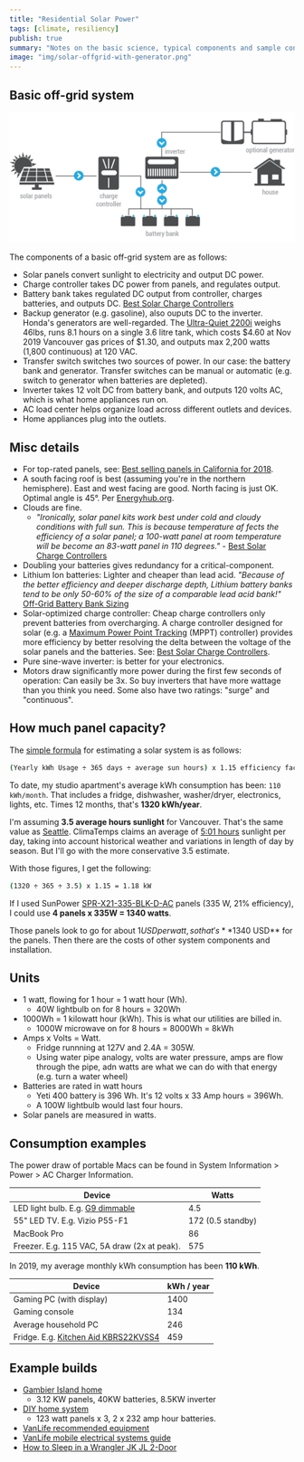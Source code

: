 ```yaml
---
title: "Residential Solar Power"
tags: [climate, resiliency]
publish: true
summary: "Notes on the basic science, typical components and sample configurations of residential solar installations."
image: "img/solar-offgrid-with-generator.png"
---
```


## Basic off-grid system

![An off-grid solar installation](img/solar-offgrid-with-generator.png)

The components of a basic off-grid system are as follows:

* Solar panels convert sunlight to electricity and output DC power.
* Charge controller takes DC power from panels, and regulates output.
* Battery bank takes regulated DC output from controller, charges batteries, and outputs DC. [Best Solar Charge Controllers](https://www.renewableresourcescoalition.org/best-solar-charge-controllers/)
* Backup generator (e.g. gasoline), also ouputs DC to the inverter. Honda's generators are well-regarded. The [Ultra-Quiet 2200i](https://powerequipment.honda.ca/generators/EU2200i) weighs 46lbs, runs 8.1 hours on a single 3.6 litre tank, which costs $4.60 at Nov 2019 Vancouver gas prices of $1.30, and outputs max 2,200 watts (1,800 continuous) at 120 VAC.
* Transfer switch switches two sources of power. In our case: the battery bank and generator. Transfer switches can be manual or automatic (e.g. switch to generator when batteries are depleted).
* Inverter takes 12 volt DC from battery bank, and outputs 120 volts AC, which is what home appliances run on.
* AC load center helps organize load across different outlets and devices.
* Home appliances plug into the outlets.

## Misc details

* For top-rated panels, see: [Best selling panels in California for 2018](https://www.solar-estimate.org/news/what-are-the-best-solar-panels-to-buy-for-your-home-in-2019). 
* A south facing roof is best (assuming you're in the northern hemisphere). East and west facing are good. North facing is just OK. Optimal angle is 45°. Per [Energyhub.org](https://energyhub.org/british-columbia/#system-location).
* Clouds are fine.
  * *"Ironically, solar panel kits work best under cold and cloudy conditions with full sun. This is because temperature af	fects the efficiency of a solar panel; a 100-watt panel at room temperature will be become an 83-watt panel in 110 degrees."* - [Best Solar Charge Controllers](https://www.renewableresourcescoalition.org/best-solar-charge-controllers/)
* Doubling your batteries gives redundancy for a critical-component.
* Lithium Ion batteries: Lighter and cheaper than lead acid. *"Because of the better efficiency and deeper discharge depth, Lithium battery banks tend to be only 50-60% of the size of a comparable lead acid bank!"* [Off-Grid Battery Bank Sizing](https://www.wholesalesolar.com/solar-information/battery-bank-sizing)
* Solar-optimized charge controller: Cheap charge controllers only prevent batteries from overcharging. A charge controller designed for solar (e.g. a [Maximum Power Point Tracking](https://www.solar-electric.com/learning-center/mppt-solar-charge-controllers.html/) (MPPT) controller) provides more efficiency by better resolving the delta between the voltage of the solar panels and the batteries. See: [Best Solar Charge Controllers](https://www.renewableresourcescoalition.org/best-solar-charge-controllers/). 
* Pure sine-wave inverter: is better for your electronics.
* Motors draw significantly more power during the first few seconds of operation: Can easily be 3x. So buy inverters that have more wattage than you think you need. Some also have two ratings: "surge" and "continuous".

## How much panel capacity?

The [simple formula](https://www.wholesalesolar.com/blog/how-to-size-solar-system/) for estimating a solar system is as follows:

```bash
(Yearly kWh Usage ÷ 365 days ÷ average sun hours) x 1.15 efficiency factor = DC solar array size required.
```

To date, my studio apartment's average kWh consumption has been: `110 kWh/month`. That includes a fridge, dishwasher, washer/dryer, electronics, lights, etc. Times 12 months, that's **1320 kWh/year**. 

I'm assuming **3.5 average hours sunlight** for Vancouver. That's the same value as [Seattle](https://www.wholesalesolar.com/solar-information/sun-hours-us-map). ClimaTemps claims an average of [5:01 hours](http://www.vancouver.climatemps.com/sunlight.php) sunlight per day, taking into account historical weather and variations in length of day by season. But I'll go with the more conservative 3.5 estimate.

With those figures, I get the following:

```bash
(1320 ÷ 365 ÷ 3.5) x 1.15 = 1.18 kW
```

If I used SunPower [SPR-X21-335-BLK-D-AC](https://www.solarreviews.com/buyers-guide/solar-panels/sunpower/sunpo19768xseriessprx21335blkdac) panels (335 W, 21% efficiency), I could use **4 panels x 335W = 1340 watts**.

Those panels look to go for about $1 USD per watt, so that's **$1340 USD** for the panels. Then there are the costs of other system components and installation.

## Units

* 1 watt, flowing for 1 hour = 1 watt hour (Wh).
  * 40W lightbulb on for 8 hours = 320Wh
* 1000Wh = 1 kilowatt hour (kWh). This is what our utilities are billed in.
  * 1000W microwave on for 8 hours = 8000Wh = 8kWh
* Amps x Volts = Watt.
  * Fridge runnning at 127V and 2.4A = 305W.
  * Using water pipe analogy, volts are water pressure, amps are flow through the pipe, adn watts are what we can do with that energy (e.g. turn a water wheel)
* Batteries are rated in watt hours
  * Yeti 400 battery is 396 Wh. It's 12 volts x 33 Amp hours = 396Wh.
  * A 100W lightbulb would last four hours.
* Solar panels are measured in watts.

## Consumption examples

The power draw of portable Macs can be found in System Information \> Power \> AC Charger Information.

| Device                                                       | Watts             |
| ------------------------------------------------------------ | ----------------- |
| LED light bulb. E.g. [G9 dimmable](https://www.amazon.ca/Dimmable-Lights-Frosted-100-140V-listed/dp/B06VY1WVLW) | 4.5               |
| 55" LED TV. E.g. Vizio P55-F1                                | 172 (0.5 standby) |
| MacBook Pro                                                  | 86                |
| Freezer. E.g. 115 VAC, 5A draw (2x at peak). | 575               |

In 2019, my average monthly kWh consumption has been **110 kWh**.

| Device                                    | kWh / year |
| ----------------------------------------- | ---------- |
| Gaming PC (with display)                  | 1400       |
| Gaming console                            | 134        |
| Average household PC                      | 246        |
| Fridge. E.g. [Kitchen Aid KBRS22KVSS4](https://www.searspartsdirect.com/manual/28iq82sm2l-000593/kitchenaid-kbrs22kvss4-bottom-mount-refrigerator) | 459        |

## Example builds

* [Gambier Island home](https://www.youtube.com/watch?v=vQlgBYEqymE)
  * 3.12 KW panels, 40KW batteries, 8.5KW inverter
* [DIY home system](https://learn.eartheasy.com/articles/our-simple-diy-home-solar-power-system/)
  * 123 watt panels x 3, 2 x 232 amp hour batteries. 
* [VanLife recommended equipment](https://kombilife.com/off-grid-solar-mobile-electrical-systems/)
* [VanLife mobile electrical systems guide](https://kombilife.com/product/mobile-electrical-systems-off-grid-solar-guide/)
* [How to Sleep in a Wrangler JK JL 2-Door](https://www.thelonejeeper.ca/2-How-to-Sleep-in-a-Jeep-JK-2-Doors.html)